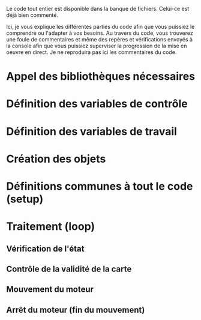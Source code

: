 Le code tout entier est disponible dans la banque de fichiers.  Celui-ce est déjà bien commenté.

Ici, je vous explique les différentes parties du code afin que vous puissiez le comprendre ou l'adapter à vos besoins.
Au travers du code, vous trouverez une foule de commentaires et même des repères et vérifications envoyés à la console afin que vous puissiez superviser la progression de la mise en oeuvre en direct.  Je ne reproduira pas ici les commentaires du code.

# Appel des bibliothèques nécessaires

# Définition des variables de contrôle

# Définition des variables de travail

# Création des objets

# Définitions communes à tout le code (setup)

# Traitement (loop)

## Vérification de l'état

## Contrôle de la validité de la carte

## Mouvement du moteur

## Arrêt du moteur (fin du mouvement)